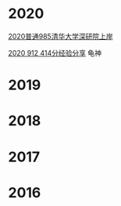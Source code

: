 # 2020

[2020普通985清华大学深研院上岸](http://www.cskaoyan.com/thread-659502-1-1.html)

[2020 912 414分经验分享](https://mp.weixin.qq.com/s?__biz=MzI1MjI1NjAzMw==&mid=2247483656&idx=1&sn=f28a28d263944a7db93203ab5dfbbd09&chksm=e9e7cb46de904250e42ab954522cc7364a7c260af8bbe26872b63758aed4b671f218546804e4&mpshare=1&scene=23&srcid=&sharer_sharetime=1590223178768&sharer_shareid=17c7b7fc3db02139c9a96b26b6e7a228#rd) 龟神

# 2019

# 2018

# 2017

# 2016